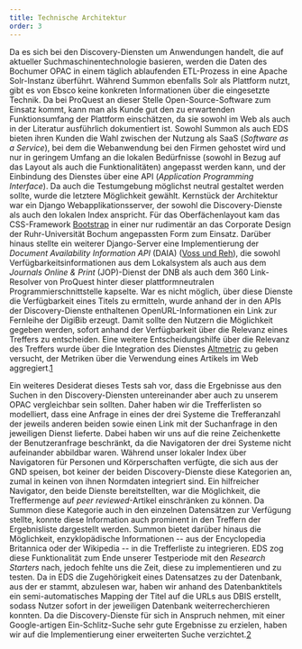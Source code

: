 ```yaml
---
title: Technische Architektur
order: 3
---
```

Da es sich bei den Discovery-Diensten um Anwendungen handelt, die auf aktueller Suchmaschinentechnologie basieren,
werden die Daten des Bochumer OPAC in einem täglich ablaufenden ETL-Prozess in eine Apache Solr-Instanz überführt.
Während Summon ebenfalls Solr als Plattform nutzt, gibt es von Ebsco keine konkreten Informationen über die
eingesetzte Technik. Da bei ProQuest an dieser Stelle Open-Source-Software zum Einsatz kommt, kann man als Kunde gut den
zu erwartenden Funktionsumfang der Plattform einschätzen, da sie sowohl im Web als auch in der Literatur ausführlich
dokumentiert ist.
Sowohl Summon als auch EDS bieten ihren Kunden die Wahl zwischen der Nutzung als SaaS (_Software as a Service_), bei dem
die Webanwendung bei den Firmen gehostet wird und nur in geringem Umfang an die lokalen Bedürfnisse (sowohl in Bezug auf
das Layout als auch die Funktionalitäten) angepasst werden kann, und der Einbindung des Dienstes über eine API
(_Application Programming Interface_). Da auch die Testumgebung möglichst neutral gestaltet werden sollte, wurde die
letztere Möglichkeit gewählt. Kernstück der Architektur war ein Django Webapplikationsserver, der sowohl die
Discovery-Dienste als auch den lokalen Index anspricht. Für das Oberfächenlayout kam das CSS-Framework
[Bootstrap](http://getbootstrap.com/2.3.2/) in einer nur rudimentär an das Corporate Design der Ruhr-Universität Bochum
angepassten Form zum Einsatz. Darüber hinaus stellte ein weiterer Django-Server eine Implementierung der
_Document Availability Information API_ (DAIA) ([Voss und Reh](http://gbv.github.io/daiaspec/daia.html)), die sowohl
Verfügbarkeitsinformationen aus dem Lokalsystem als auch aus dem _Journals Online & Print_ (JOP)-Dienst der DNB als auch
dem 360 Link-Resolver von ProQuest hinter dieser plattformneutralen Programmierschnittstelle kapselte. War es nicht
möglich, über diese Dienste die Verfügbarkeit eines Titels zu ermitteln, wurde anhand der in den APIs der
Discovery-Dienste enthaltenen OpenURL-Informationen ein Link zur Fernleihe der DigiBib erzeugt. Damit sollte den
Nutzern die Möglichkeit gegeben werden, sofort anhand der Verfügbarkeit über die Relevanz eines Treffers zu
entscheiden. Eine weitere Entscheidungshilfe über die Relevanz des Treffers wurde über die Integration des Dienstes
[Altmetric](https://api.altmetric.com/) zu geben versucht, der Metriken über die Verwendung eines Artikels im Web
aggregiert.[1](#abbildung-1)

Ein weiteres Desiderat dieses Tests sah vor, dass die Ergebnisse aus den Suchen in den Discovery-Diensten untereinander aber
auch zu unserem OPAC vergleichbar sein sollten. Daher haben wir die Trefferlisten so modelliert, dass eine Anfrage in
eines der drei Systeme die Trefferanzahl der jeweils anderen beiden sowie einen Link mit der Suchanfrage in den
jeweiligen Dienst lieferte. Dabei haben wir uns auf die reine Zeichenkette der Benutzeranfrage beschränkt, da die
Navigatoren der drei Systeme nicht aufeinander abbildbar waren. Während unser lokaler Index über Navigatoren für
Personen und Körperschaften verfügte, die sich aus der GND speisen, bot keiner der beiden Discovery-Dienste diese
Kategorien an, zumal in keinen von ihnen Normdaten integriert sind. Ein hilfreicher Navigator, den beide Dienste
bereitstellten, war die Möglichkeit, die Treffermenge auf _peer reviewed_-Artikel einschränken zu können. Da Summon diese
Kategorie auch in den einzelnen Datensätzen zur Verfügung stellte, konnte diese Information auch prominent in den
Treffern der Ergebnisliste dargestellt werden. Summon bietet darüber hinaus die Möglichkeit, enzyklopädische Informationen
-- aus der Encyclopedia Britannica oder der Wikipedia -- in die Trefferliste zu integrieren. EDS zog diese Funktionalität
zum Ende unserer Testperiode mit den _Research Starters_ nach, jedoch fehlte uns die Zeit, diese zu implementieren und
zu testen. Da in EDS die Zugehörigkeit eines Datensatzes zu der Datenbank, aus der er stammt, abzulesen war, haben wir
anhand des Datenbanktitels ein semi-automatisches Mapping der Titel auf die URLs aus DBIS erstellt, sodass Nutzer sofort
in der jeweiligen Datenbank weiterrecherchieren konnten. Da die Discovery-Dienste für sich in Anspruch nehmen, mit einer
Google-artigen Ein-Schlitz-Suche sehr gute Ergebnisse zu erzielen, haben wir auf die Implementierung einer erweiterten
Suche verzichtet.[2](#abbildung-2)